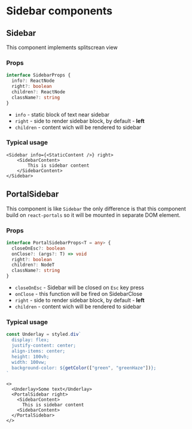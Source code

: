 <!-- prettier-ignore-start -->
# Sidebar components

## Sidebar

This component implements splitscrean view

### Props

```typescript
interface SidebarProps {
  info?: ReactNode
  right?: boolean  
  children?: ReactNode
  className?: string    
}
```

- `info` - static block of text near sidebar
- `right` - side to render sidebar block, by default - **left**
- `children` - content wich will be rendered to sidebar

### Typical usage

```JSX
<Sidebar info={<StaticContent />} right>
	<SidebarContent>
	  	This is sidebar content
	</SidebarContent>
</Sidebar>
```

## PortalSidebar

This component is like `Sidebar` the only difference is that this component build on `react-portals` so it will be mounted in separate DOM element.

### Props

```typescript
interface PortalSidebarProps<T = any> {
  closeOnEsc?: boolean
  onClose?: (args?: T) => void
  right?: boolean
  children?: NodeT
  className?: string
}
```
- `closeOnEsc` - Sidebar will be closed on `Esc` key press
- `onClose` - this function will be fired on SidebarClose
- `right` - side to render sidebar block, by default - **left**
- `children` - content wich will be rendered to sidebar

### Typical usage

```typescript
const Underlay = styled.div`
  display: flex;
  justify-content: center;
  align-items: center;
  height: 100vh;
  width: 100vw;
  background-color: ${getColor(["green", "greenHaze"])};
`
```

```JSX
<>
  <Underlay>Some text</Underlay>
  <PortalSidebar right>
    <SidebarContent>
      This is sidebar content
    <SidebarContent>
  </PortalSidebar>
</>
```
<!-- prettier-ignore-end -->
